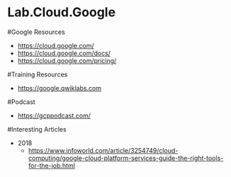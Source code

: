 Lab.Cloud.Google
====

#Google Resources
* https://cloud.google.com/
* https://cloud.google.com/docs/
* https://cloud.google.com/pricing/


#Training Resources
* https://google.qwiklabs.com


#Podcast
* https://gcppodcast.com/



#Interesting Articles
* 2018
  * https://www.infoworld.com/article/3254749/cloud-computing/google-cloud-platform-services-guide-the-right-tools-for-the-job.html


